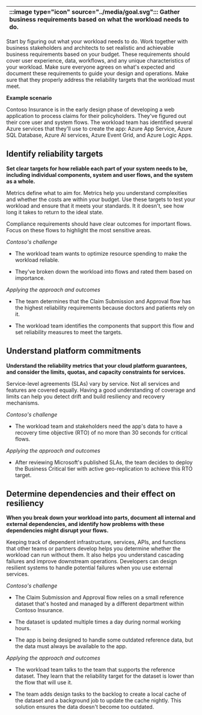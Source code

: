 | :::image type="icon" source="../media/goal.svg"::: Gather business requirements based on what the workload needs to do. |
| :----------------------------------------------------------------------------------------------------------------------------------------- |

Start by figuring out what your workload needs to do. Work together with business stakeholders and architects to set realistic and achievable business requirements based on your budget. These requirements should cover user experience, data, workflows, and any unique characteristics of your workload. Make sure everyone agrees on what's expected and document these requirements to guide your design and operations. Make sure that they properly address the reliability targets that the workload must meet.

**Example scenario**

Contoso Insurance is in the early design phase of developing a web application to process claims for their policyholders. They've figured out their core user and system flows. The workload team has identified several Azure services that they'll use to create the app: Azure App Service, Azure SQL Database, Azure AI services, Azure Event Grid, and Azure Logic Apps.

## Identify reliability targets

**Set clear targets for how reliable each part of your system needs to be, including individual components, system and user flows, and the system as a whole.**

Metrics define what to aim for. Metrics help you understand complexities and whether the costs are within your budget. Use these targets to test your workload and ensure that it meets your standards. It it doesn't, see how long it takes to return to the ideal state.

Compliance requirements should have clear outcomes for important flows. Focus on these flows to highlight the most sensitive areas.

*Contoso's challenge*

- The workload team wants to optimize resource spending to make the workload reliable.

- They've broken down the workload into flows and rated them based on importance.

*Applying the approach and outcomes*

- The team determines that the Claim Submission and Approval flow has the highest reliability requirements because doctors and patients rely on it.

- The workload team identifies the components that support this flow and set reliability measures to meet the targets.

## Understand platform commitments

**Understand the reliability metrics that your cloud platform guarantees, and consider the limits, quotas, and capacity constraints for services.**

Service-level agreements (SLAs) vary by service. Not all services and features are covered equally. Having a good understanding of coverage and limits can help you detect drift and build resiliency and recovery mechanisms.

*Contoso's challenge*

- The workload team and stakeholders need the app's data to have a recovery time objective (RTO) of no more than 30 seconds for critical flows.

*Applying the approach and outcomes*

- After reviewing Microsoft's published SLAs, the team decides to deploy the Business Critical tier with active geo-replication to achieve this RTO target.

## Determine dependencies and their effect on resiliency

**When you break down your workload into parts, document all internal and external dependencies, and identify how problems with these dependencies might disrupt your flows.**

Keeping track of dependent infrastructure, services, APIs, and functions that other teams or partners develop helps you determine whether the workload can run without them. It also helps you understand cascading failures and improve downstream operations. Developers can design resilient systems to handle potential failures when you use external services.

*Contoso's challenge*

- The Claim Submission and Approval flow relies on a small reference dataset that's hosted and managed by a different department within Contoso Insurance.

- The dataset is updated multiple times a day during normal working hours.
- The app is being designed to handle some outdated reference data, but the data must always be available to the app.

*Applying the approach and outcomes*

- The workload team talks to the team that supports the reference dataset. They learn that the reliability target for the dataset is lower than the flow that will use it.

- The team adds design tasks to the backlog to create a local cache of the dataset and a background job to update the cache nightly. This solution ensures the data doesn't become too outdated.
